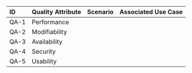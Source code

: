 | ID   | Quality Attribute | Scenario | Associated Use Case |
|:-----|:---|:---| :---|
|QA-1 | Performance |  |  |
|QA-2 | Modifiability |  |  |
|QA-3 | Availability |  |  |
|QA-4 | Security |  |  |
|QA-5 | Usability |  |  |

